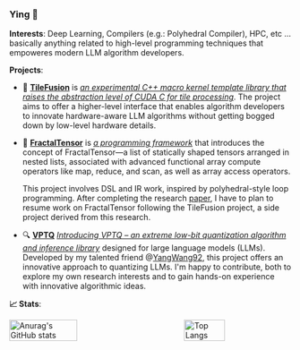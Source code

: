 ### Ying :rabbit:

**Interests**: Deep Learning, Compilers (e.g.: Polyhedral Compiler), HPC, etc ... basically anything related to high-level programming techniques that empoweres modern LLM algorithm developers.

**Projects**:

- :rocket: [**TileFusion**](https://github.com/microsoft/TileFusion) is <ins>*an experimental C++ macro kernel template library that raises the abstraction level of CUDA C for tile processing*</ins>. The project aims to offer a higher-level interface that enables algorithm developers to innovate hardware-aware LLM algorithms without getting bogged down by low-level hardware details.

- 🧩 [**FractalTensor**](https://github.com/lcy-seso/FractalTensor) is <ins>*a programming framework*</ins> that introduces the concept of FractalTensor—a list of statically shaped tensors arranged in nested lists, associated with advanced functional array compute operators like map, reduce, and scan, as well as array access operators.
  
  This project involves DSL and IR work, inspired by polyhedral-style loop programming. After completing the research [paper](https://dl.acm.org/doi/pdf/10.1145/3694715.3695961), I have to plan to resume work on FractalTensor following the TileFusion project, a side project derived from this research.

- 🔍 [**VPTQ**](https://github.com/microsoft/VPTQ) <ins>*Introducing VPTQ – an extreme low-bit quantization algorithm and inference library*</ins> designed for large language models (LLMs). Developed by my talented friend @[YangWang92](https://github.com/YangWang92), this project offers an innovative approach to quantizing LLMs. I'm happy to contribute, both to explore my own research interests and to gain hands-on experience with innovative algorithmic ideas.

**📈 Stats**:

<div style="display: flex; flex-direction: row; justify-content: space-between;">
  <img src="https://github-readme-stats.vercel.app/api?username=lcy-seso&show_icons=true&count_private=true&theme=tokyonight" alt="Anurag's GitHub stats" width="49%" />
  <img src="https://github-readme-stats.vercel.app/api/top-langs/?username=lcy-seso&layout=compact&theme=tokyonight" alt="Top Langs" width="38%" />
</div>
